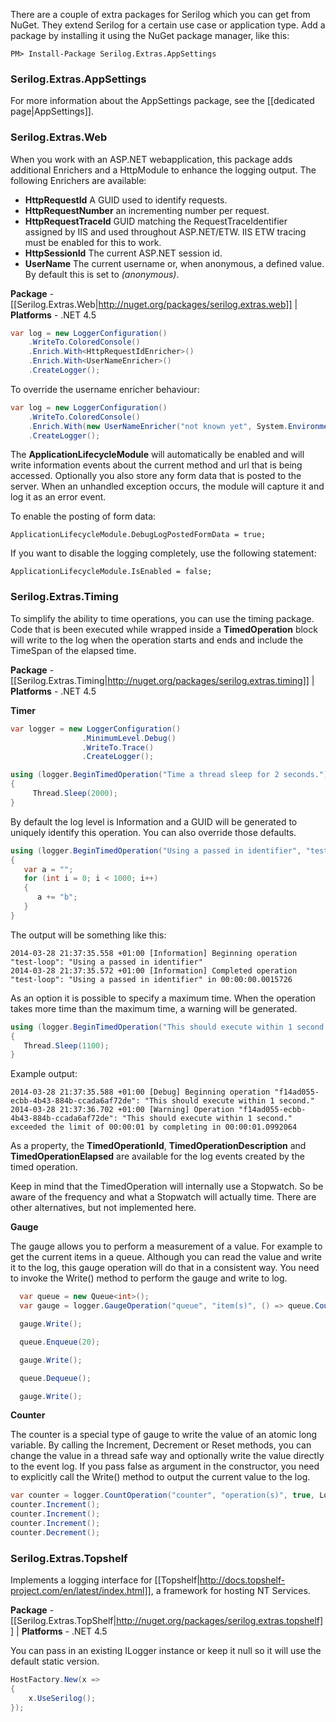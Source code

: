 There are a couple of extra packages for Serilog which you can get from NuGet. They extend Serilog for a certain use case or application type. Add a package by installing it using the NuGet package manager, like this:

```
PM> Install-Package Serilog.Extras.AppSettings
```

### Serilog.Extras.AppSettings

For more information about the AppSettings package, see the [[dedicated page|AppSettings]].

### Serilog.Extras.Web

When you work with an ASP.NET webapplication, this package adds additional Enrichers and a HttpModule to enhance the logging output. The following Enrichers are available:

*  **HttpRequestId** A GUID used to identify requests.
*  **HttpRequestNumber** an incrementing number per request.
*  **HttpRequestTraceId** GUID matching the RequestTraceIdentifier assigned by IIS and used throughout ASP.NET/ETW. IIS ETW tracing must be enabled for this to work.
*  **HttpSessionId** The current ASP.NET session id.
*  **UserName** The current username or, when anonymous, a defined value. By default this is set to _(anonymous)_.

**Package** - [[Serilog.Extras.Web|http://nuget.org/packages/serilog.extras.web]]
| **Platforms** - .NET 4.5

```csharp
var log = new LoggerConfiguration()
    .WriteTo.ColoredConsole()
    .Enrich.With<HttpRequestIdEnricher>()
    .Enrich.With<UserNameEnricher>()
    .CreateLogger();
```

To override the username enricher behaviour:

```csharp
var log = new LoggerConfiguration()
    .WriteTo.ColoredConsole()
    .Enrich.With(new UserNameEnricher("not known yet", System.Environment.UserName))
    .CreateLogger();
```

The **ApplicationLifecycleModule** will automatically be enabled and will write information events about the current method and url that is being accessed. Optionally you also store any form data that is posted to the server.
When an unhandled exception occurs, the module will capture it and log it as an error event.

To enable the posting of form data:

```
ApplicationLifecycleModule.DebugLogPostedFormData = true;
```

If you want to disable the logging completely, use the following statement:

```
ApplicationLifecycleModule.IsEnabled = false;
```

### Serilog.Extras.Timing

To simplify the ability to time operations, you can use the timing package. Code that is been executed while wrapped inside a **TimedOperation** block will write to the log when the operation starts and ends and include the TimeSpan of the elapsed time.

**Package** - [[Serilog.Extras.Timing|http://nuget.org/packages/serilog.extras.timing]]
| **Platforms** - .NET 4.5

**Timer**

```csharp
var logger = new LoggerConfiguration()
                .MinimumLevel.Debug()
                .WriteTo.Trace()
                .CreateLogger();

using (logger.BeginTimedOperation("Time a thread sleep for 2 seconds."))
{
     Thread.Sleep(2000);
}
```

By default the log level is Information and a GUID will be generated to uniquely identify this operation. You can also override those defaults.

```csharp
using (logger.BeginTimedOperation("Using a passed in identifier", "test-loop"))
{
   var a = "";
   for (int i = 0; i < 1000; i++)
   {
      a += "b";
   }
}
```

The output will be something like this:

```
2014-03-28 21:37:35.558 +01:00 [Information] Beginning operation "test-loop": "Using a passed in identifier"
2014-03-28 21:37:35.572 +01:00 [Information] Completed operation "test-loop": "Using a passed in identifier" in 00:00:00.0015726
```

As an option it is possible to specify a maximum time. When the operation takes more time than the maximum time, a warning will be generated.

```csharp
using (logger.BeginTimedOperation("This should execute within 1 second.",null, LogEventLevel.Debug, TimeSpan.FromSeconds(1)))
{
   Thread.Sleep(1100);
}
```

Example output:

```
2014-03-28 21:37:35.588 +01:00 [Debug] Beginning operation "f14ad055-ecbb-4b43-884b-ccada6af72de": "This should execute within 1 second."
2014-03-28 21:37:36.702 +01:00 [Warning] Operation "f14ad055-ecbb-4b43-884b-ccada6af72de": "This should execute within 1 second." exceeded the limit of 00:00:01 by completing in 00:00:01.0992064
```

As a property, the **TimedOperationId**, **TimedOperationDescription** and **TimedOperationElapsed** are available for the log events created by the timed operation.

Keep in mind that the TimedOperation will internally use a Stopwatch. So be aware of the frequency and what a Stopwatch will actually time. There are other alternatives, but not implemented here.

**Gauge**

The gauge allows you to perform a measurement of a value. For example to get the current items in a queue. Although you can read the value and write it to the log, this gauge operation will do that in a consistent way. You need to invoke the Write() method to perform the gauge and write to log.

```csharp
  var queue = new Queue<int>();
  var gauge = logger.GaugeOperation("queue", "item(s)", () => queue.Count());

  gauge.Write();

  queue.Enqueue(20);

  gauge.Write();

  queue.Dequeue();

  gauge.Write();
```

**Counter**

The counter is a special type of gauge to write the value of an atomic long variable. By calling the Increment, Decrement or Reset methods, you can change the value in a thread safe way and optionally write the value directly to the event log. If you pass false as argument in the constructor, you need to explicitly call the Write() method to output the current value to the log. 

```csharp
var counter = logger.CountOperation("counter", "operation(s)", true, LogEventLevel.Debug);
counter.Increment();
counter.Increment();
counter.Increment();
counter.Decrement();
```

### Serilog.Extras.Topshelf

Implements a logging interface for [[Topshelf|http://docs.topshelf-project.com/en/latest/index.html]], a framework for hosting NT Services. 

**Package** - [[Serilog.Extras.TopShelf|http://nuget.org/packages/serilog.extras.topshelf]]
| **Platforms** - .NET 4.5

You can pass in an existing ILogger instance or keep it null so it will use the default static version.

```csharp
HostFactory.New(x =>
{
    x.UseSerilog();
});
```